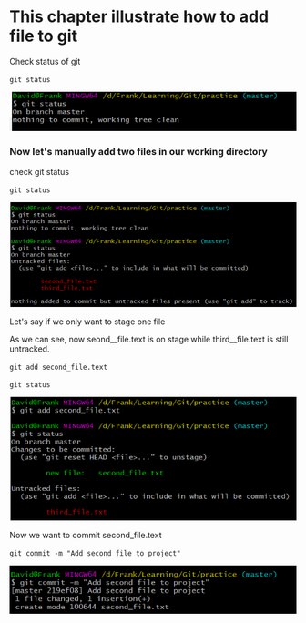 # This chapter illustrate how to add file to git

Check status of git

`git status`

![](/assets/import7.png)

### Now let's manually add two files in our working directory 

check git status

`git status`

![](/assets/import8.png)

Let's say if we only want to stage one file

As we can see, now seond\_\_file.text is on stage while third\_\_file.text is still untracked.

`git add second_file.text`

`git status`

![](/assets/import9.png)

Now we want to commit second\_file.text

`git commit -m "Add second file to project"`

![](/assets/import10.png)

